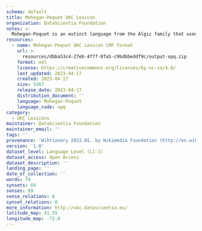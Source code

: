 ```yaml
---
schema: default
title: Mohegan-Pequot UKC Lexicon
organization: DataScientia Foundation
notes: >-
  Mohegan-Pequot is an extinct language from the Algic family that used to be spoken in North America. The UKC Lexicon of Mohegan-Pequot is represented as a lexico-semantic network. It consists of words, word senses, synsets, as well as sense-level and synset-level relationships
resources:
  - name: Mohegan-Pequot UKC Lexicon LMF format
    url: >-
      resources/dbba53c4-27eb-4f7f-8fa5-c9bdbbeddf9c/output-xpq.zip
    format: xml
    license: https://creativecommons.org/licenses/by-nc-sa/4.0/
    last_updated: 2023-04-17
    created: 2023-04-17
    size: 5367
    release_date: 2023-04-17
    distribution_document: ''
    language: Mohegan-Pequot
    language_code: xpq
category:
  - UKC Lexicons
maintainer: DataScientia Foundation
maintainer_email: ''
tags: ''
provenance: 'Wiktionary 2022.01. by Wikimedia Foundation (http://en.wiktionary.org); CogNet 2.1 by Khuyagbaatar Batsuren, National University of Mongolia (http://cognet.ukc.disi.unitn.it); Native Languages of the Americas 2021.11. by Laura Redish and Orrin Lewis (http://www.native-languages.org); Princeton WordNet 2.1 by Princeton University (https://wordnet.princeton.edu)'
version: '1.0'
dataset_level: Language Level (L1-2)
dataset_access: Open Access
dataset_description: ''
landing_page: ''
date_of_collection: ''
words: 74
synsets: 84
senses: 99
sense_relations: 0
synset_relations: 0
more_information: http://ukc.datascientia.eu/
latitude_map: 41.55
longitude_map: -72.0
---
```


